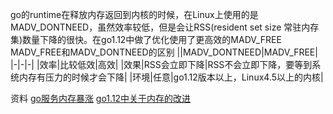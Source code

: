 go的runtime在释放内存返回到内核的时候，在Linux上使用的是MADV_DONTNEED，虽然效率较低，但是会让RSS(resident set size 常驻内存集)数量下降的很快。在go1.12中做了优化使用了更高效的MADV_FREE
MADV_FREE和MADV_DONTNEED的区别
||MADV_DONTNEED|MADV_FREE|
|-|-|-|
|效率|比较低效|高效|
|效果|RSS会立即下降|RSS不会立即下降，要等到系统内存有压力的时候才会下降|
|环境|任意|go1.12版本以上，Linux4.5以上的内核|




资料
[go服务内存暴涨](https://mp.weixin.qq.com/s/eCR7cIqvr9_7mrvhwuETCQ)
[go1.12中关于内存的改进](https://ms2008.github.io/2019/06/30/golang-madvfree/)


